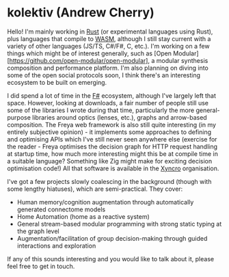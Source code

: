 # kolektiv (Andrew Cherry)

Hello! I'm mainly working in [Rust](https://rustlang.org) (or experimental languages using Rust), plus languages that compile to [WASM](https://webassembly.org), although I still stay current with a variety of other languages (JS/TS, C#/F#, C, etc.). I'm  working on a few things which might be of interest generally, such as [Open Modular][https://github.com/open-modular/open-modular], a modular synthesis composition and performance platform. I'm also planning on diving into some of the open social protocols soon, I think there's an interesting ecosystem to be built on emerging.

I did spend a lot of time in the [F#](https://fsharp.org) ecosystem, although I've largely left that space. However, looking at downloads, a fair number of people still use some of the libraries I wrote during that time, particularly the more general-purpose libraries around optics (lenses, etc.), graphs and arrow-based composition. The Freya web framework is also still quite interesting (in my entirely subjective opinion) -  it implements some approaches to defining and optimising APIs which I've still never seen anywhere else (exercise for the reader - Freya optimises the decision graph for HTTP request handling at startup time, how much more interesting might this be at compile time in a suitable language? Something like Zig might make for exciting decision optimisation code!) All that software is available in the [Xyncro](https://github.com/xyncro) organisation.

I've got a few projects slowly coalescing in the background (though with some lengthy hiatuses), which are semi-practical. They cover:
* Human memory/cognition augmentation through automatically generated connectome models
* Home Automation (home as a reactive system)
* General stream-based modular programming with strong static typing at the graph level
* Augmentation/facilitation of group decision-making through guided interactions and exploration

If any of this sounds interesting and you would like to talk about it, please feel free to get in touch.
